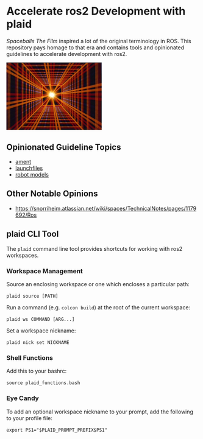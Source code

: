 
Accelerate ros2 Development with plaid
======================================

_Spaceballs The Film_ inspired a lot of the original
terminology in ROS. This repository pays homage to that era
and contains tools and opinionated guidelines to accelerate
development with ros2.

<img src="https://raw.githubusercontent.com/jbohren/plaid/master/doc/plaid.gif" width="250">

## Opinionated Guideline Topics

- [ament](topics/ament.md)
- [launchfiles](topics/launchfiles.md)
- [robot models](topics/robot_models.md)

## Other Notable Opinions

- https://snorriheim.atlassian.net/wiki/spaces/TechnicalNotes/pages/1179692/Ros

## plaid CLI Tool

The `plaid` command line tool provides shortcuts for working with ros2 workspaces.

### Workspace Management

Source an enclosing workspace or one which encloses a particular path:
```
plaid source [PATH]
```

Run a command (e.g. `colcon build`) at the root of the current workspace:
```
plaid ws COMMAND [ARG...]
```

Set a workspace nickname:
```
plaid nick set NICKNAME
```

### Shell Functions

Add this to your bashrc:
```
source plaid_functions.bash
```

### Eye Candy

To add an optional workspace nickname to your prompt, add the following to your profile file:

```
export PS1="$PLAID_PROMPT_PREFIX$PS1"
```
